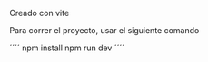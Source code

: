 Creado con vite

Para correr el proyecto, usar el siguiente comando

´´´´
npm install
npm run dev
´´´´
